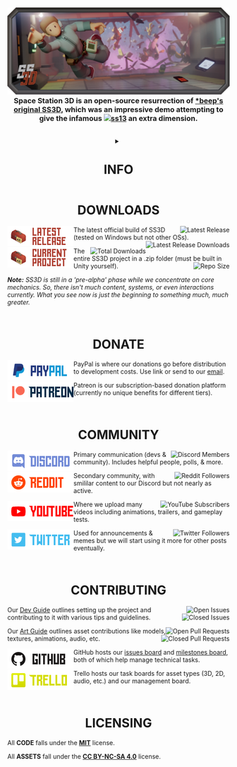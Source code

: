 <h3 align="center"><img src="Documents/Images/SS3DBanner1.png" alt="SS3D">Space Station 3D is an open-source resurrection of <a href="https://www.youtube.com/watch?v=VB7ddhayLKA&list=PLTkyYJ6zDmhoiQv5PJYT6oI766G4s60Av">*beep's original SS3D</a>, which was an impressive demo attempting to give the infamous <a href="https://spacestation13.com/"><img src="https://img.shields.io/badge/Space%20Station-13-red?style=flat-square" alt="ss13"></a> an extra dimension.</h3>

<br>

<details>
<summary align="center"><h1 align="center">INFO</h1></summary>

**[About](https://ss3d.space/about/) - [FAQ](https://ss3d.space/faq/) - [Devblogs](https://ss3d.space/devblog/)**
[<img src="https://img.shields.io/github/discussions/RE-SS3D/SS3D?color=blueviolet&label=Discussions&style=plastic&logo=github" alt="GitHub Discussions" align="right">](https://github.com/RE-SS3D/SS3D/discussions)
[<img src="https://img.shields.io/github/milestones/open/RE-SS3D/SS3D?color=blueviolet&label=Milestones&logo=github&style=plastic" alt="GitHub Milestones" align="right">](https://github.com/RE-SS3D/SS3D/milestones)

<br><hr>

</details>

<h1 align="center">DOWNLOADS</h1>

[<img src="Documents/Images/latestrelease.png" alt="Latest Release" width="150" align="left">](https://ss3d.space/download/)

[<img src="https://img.shields.io/github/v/release/RE-SS3D/SS3D?label=Latest-Release&style=plastic&color=9cf" alt="Latest Release" align="right">](https://github.com/RE-SS3D/SS3D/releases/latest)The latest official build of SS3D (tested on Windows but not other OSs).[<img src="https://img.shields.io/github/downloads/RE-SS3D/SS3D/latest/total?label=Downloads%20%28Latest-Release%29&style=plastic&color=blue" alt="Latest Release Downloads" align="right">](https://github.com/RE-SS3D/SS3D/releases/latest)

[<img src="Documents/Images/currentproject.png" alt="Current Project" width="150" align="left">](https://github.com/RE-SS3D/SS3D/archive/master.zip)

[<img src="https://img.shields.io/github/downloads/RE-SS3D/SS3D/total?label=Downloads%20%28Total%29&style=plastic&color=blue" alt="Total Downloads" align="right">](https://github.com/RE-SS3D/SS3D/releases)The entire SS3D project in a .zip folder (must be built in Unity yourself).[<img src="https://img.shields.io/github/repo-size/RE-SS3D/SS3D?color=gold&label=Repository%20Size&logo=github&style=plastic" alt="Repo Size" align="right">](https://github.com/RE-SS3D/SS3D)

***Note:*** *SS3D is still in a 'pre-alpha' phase while we concentrate on core mechanics. So, there isn't much content, systems, or even interactions currently. What you see now is just the beginning to something much, much greater.*

<br>

<h1 align="center">DONATE</h1>

[<img src="Documents/Images/paypal.png" alt="PayPal" width="150" align="left">](https://www.paypal.me/SpaceStation3D)

PayPal is where our donations go before distribution to development costs. Use link or send to our [email](mailto:ress3d.project@gmail.com).

[<img src="Documents/Images/patreon.png" alt="Patreon" width="150" align="left">](https://www.patreon.com/ss3d)

Patreon is our subscription-based donation platform (currently no unique benefits for different tiers).

<br>

<h1 align="center">COMMUNITY</h1>

[<img src="Documents/Images/discord.png" alt="Discord" width="150" align="left">](https://discord.gg/Z3sPhyS)

[<img src="https://img.shields.io/discord/483813139633143808?label=Members&style=social&logo=discord" alt="Discord Members" align="right">](https://discord.gg/Z3sPhyS)Primary communication (devs & community). Includes helpful people, polls, & more.

[<img src="Documents/Images/reddit.png" alt="Reddit" width="150" align="left">](https://www.reddit.com/r/RESS3D/)

[<img src="https://img.shields.io/reddit/subreddit-subscribers/ress3d?label=Followers&style=social" alt="Reddit Followers" align="right">](https://www.reddit.com/r/RESS3D/)Secondary community, with smililar content to our Discord but not nearly as active.

[<img src="Documents/Images/youtube.png" alt="YouTube" width="150" align="left">](https://www.youtube.com/@spacestation3d)

[<img src="https://img.shields.io/youtube/channel/subscribers/@spacestation3d?style=social" alt="YouTube Subscribers" align="right">](https://www.youtube.com/@spacestation3d)Where we upload many videos including animations, trailers, and gameplay tests.

[<img src="Documents/Images/Twitter.png" alt="Twitter" width="150" align="left">](https://twitter.com/SpaceStation3D)

[<img src="https://img.shields.io/twitter/url?style=social&url=https%3A%2F%2Ftwitter.com%2FSpaceStation3D" alt="Twitter Followers" align="right">](https://twitter.com/SpaceStation3D)Used for announcements & memes but we will start using it more for other posts eventually.

<br>

<h1 align="center">CONTRIBUTING</h1>

[<img src="https://img.shields.io/github/issues-raw/RE-SS3D/SS3D?color=green&label=Issues%20%28Open%29&logo=github&style=plastic" alt="Open Issues" align="right">](https://github.com/RE-SS3D/SS3D/issues)Our [Dev Guide](https://ss3d.gitbook.io/dev-guide/) outlines setting up the project and contributing to it with various tips and guidelines.[<img src="https://img.shields.io/github/issues-closed-raw/RE-SS3D/SS3D?color=red&label=Issues%20%28Closed%29&logo=github&style=plastic" alt="Closed Issues" align="right">](https://github.com/RE-SS3D/SS3D/issues?q=is%3Aissue+is%3Aclosed)

[<img src="https://img.shields.io/github/issues-pr-raw/RE-SS3D/SS3D?color=green&label=Pull%20Requests%20%28Open%29&logo=github&style=plastic" alt="Open Pull Requests" align="right">](https://github.com/RE-SS3D/SS3D/pulls)Our [Art Guide](https://ss3d.gitbook.io/art-guide/) outlines asset contributions like models, textures, animations, audio, etc.[<img src="https://img.shields.io/github/issues-pr-closed-raw/RE-SS3D/SS3D?color=red&label=Pull%20Requests%20%28Closed%29&logo=github&style=plastic" alt="Closed Pull Requests" align="right">](https://github.com/RE-SS3D/SS3D/pulls?q=is%3Apr+is%3Aclosed)

[<img src="Documents/Images/github.png" alt="github" width="150" align="left">](https://github.com/RE-SS3D/SS3D/issues)

GitHub hosts our [issues board](https://github.com/RE-SS3D/SS3D/issues) and [milestones board](https://github.com/RE-SS3D/SS3D/milestones), both of which help manage technical tasks.

[<img src="Documents/Images/trello.png" alt="Trello" width="150" align="left">](https://trello.com/ress3d)

Trello hosts our task boards for asset types (3D, 2D, audio, etc.) and our management board.

<br>

<h1 align="center">LICENSING</h1>

All **CODE** falls under the **[MIT](Documents/LICENSE-CODE.md)** license.

All **ASSETS** fall under the **[CC BY-NC-SA 4.0](Documents/LICENSE-ASSETS.md)** license.
